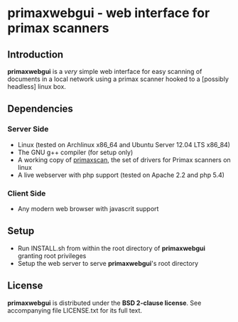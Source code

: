 primaxwebgui - web interface for primax scanners
================================================

Introduction
------------

**primaxwebgui** is a *very* simple web interface for easy scanning of documents in a local network using a primax scanner hooked to a [possibly headless] linux box.

Dependencies
------------

### Server Side ###

* Linux (tested on Archlinux x86\_64 and Ubuntu Server 12.04 LTS x86\_84)
* The GNU g++ compiler (for setup only)
* A working copy of [primaxscan](http://primax.sourceforge.net/), the set of drivers for Primax scanners on linux
* A live webserver with php support (tested on Apache 2.2 and php 5.4)

### Client Side ###

* Any modern web browser with javascrit support

Setup
-----

* Run INSTALL.sh from within the root directory of **primaxwebgui** granting root privileges
* Setup the web server to serve **primaxwebgui**'s root directory

License
-------

**primaxwebgui** is distributed under the **BSD 2-clause license**. See accompanying file LICENSE.txt for its full text.